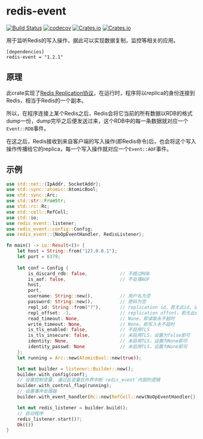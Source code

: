 # redis-event

[![Build Status](https://travis-ci.com/maplestoria/redis-event.svg?token=LAWtGewQmwi6dpqV9Qcy&branch=master)](https://travis-ci.com/maplestoria/redis-event)
[![codecov](https://codecov.io/gh/maplestoria/redis-event/branch/master/graph/badge.svg?token=u9ZqCQjuPi)](https://codecov.io/gh/maplestoria/redis-event)
[![Crates.io](https://img.shields.io/crates/v/redis-event)](https://crates.io/crates/redis-event)
[![Crates.io](https://img.shields.io/crates/l/redis-event)](LICENSE)

用于监听Redis的写入操作，据此可以实现数据复制，监控等相关的应用。

```
[dependencies]
redis-event = "1.2.1"
```

## 原理

此crate实现了[Redis Replication协议](https://redis.io/topics/replication)，在运行时，程序将以replica的身份连接到Redis，相当于Redis的一个副本。

所以，在程序连接上某个Redis之后，Redis会将它当前的所有数据以RDB的格式dump一份，dump完毕之后便发送过来，这个RDB中的每一条数据就对应一个`Event::RDB`事件。

在这之后，Redis接收到来自客户端的写入操作(即Redis命令)后，也会将这个写入操作传播给它的replica，每一个写入操作就对应一个`Event::AOF`事件。

## 示例

```rust
use std::net::{IpAddr, SocketAddr};
use std::sync::atomic::AtomicBool;
use std::sync::Arc;
use std::str::FromStr;
use std::rc::Rc;
use std::cell::RefCell;
use std::io;
use redis_event::listener;
use redis_event::config::Config;
use redis_event::{NoOpEventHandler, RedisListener};

fn main() -> io::Result<()> {
    let host = String::from("127.0.0.1");
    let port = 6379;
    
    let conf = Config {
        is_discard_rdb: false,            // 不跳过RDB
        is_aof: false,                    // 不处理AOF
        host,
        port,
        username: String::new(),          // 用户名为空
        password: String::new(),          // 密码为空
        repl_id: String::from("?"),       // replication id，若无此id，设置为?即可
        repl_offset: -1,                  // replication offset，若无此offset，设置为-1即可
        read_timeout: None,               // None，即读取永不超时
        write_timeout: None,              // None，即写入永不超时
        is_tls_enabled: false,            // 不启用TLS
        is_tls_insecure: false,           // 未启用TLS，设置为false即可
        identity: None,                   // 未启用TLS，设置为None即可
        identity_passwd: None             // 未启用TLS，设置为None即可
    };
    let running = Arc::new(AtomicBool::new(true));

    let mut builder = listener::Builder::new();
    builder.with_config(conf);
    // 设置控制变量, 通过此变量在外界中断`redis_event`内部的逻辑
    builder.with_control_flag(running);
    // 设置事件处理器
    builder.with_event_handler(Rc::new(RefCell::new(NoOpEventHandler{})));

    let mut redis_listener = builder.build();
    // 启动程序
    redis_listener.start()?;
    Ok(())
}
```